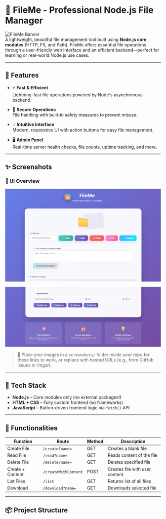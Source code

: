 # 📁 FileMe - Professional Node.js File Manager

![FileMe Banner](https://img.shields.io/badge/Node.js-v18+-brightgreen)  
A lightweight, beautiful file management tool built using **Node.js core modules** (HTTP, FS, and Path). FileMe offers essential file operations through a user-friendly web interface and an efficient backend—perfect for learning or real-world Node.js use cases.

---

## 🚀 Features

- ⚡ **Fast & Efficient**  
  Lightning-fast file operations powered by Node's asynchronous backend.

- 🔐 **Secure Operations**  
  File handling with built-in safety measures to prevent misuse.

- 💡 **Intuitive Interface**  
  Modern, responsive UI with action buttons for easy file management.

- 🖥️ **Admin Panel**  
  Real-time server health checks, file counts, uptime tracking, and more.

---

## ✨ Screenshots

### 🔸 UI Overview
![FileMe UI](sc1.png)

![FileMe Admin](sc2.png)

> 📁 Place your images in a `screenshots/` folder inside your repo for these links to work, or replace with hosted URLs (e.g., from GitHub Issues or Imgur).

---

## 🧠 Tech Stack

- **Node.js** – Core modules only (no external packages!)
- **HTML + CSS** – Fully custom frontend (no frameworks)
- **JavaScript** – Button-driven frontend logic via `fetch()` API

---

## 📂 Functionalities

| Function     | Route              | Method | Description                        |
|--------------|-------------------|--------|------------------------------------|
| Create File  | `/create?name=`    | GET    | Creates a blank file               |
| Read File    | `/read?name=`      | GET    | Reads content of the file          |
| Delete File  | `/delete?name=`    | GET    | Deletes specified file             |
| Create + Content | `/createWithContent` | POST | Creates file with user content     |
| List Files   | `/list`            | GET    | Returns list of all files          |
| Download     | `/download?name=`  | GET    | Downloads selected file            |

---

## 📦 Project Structure

